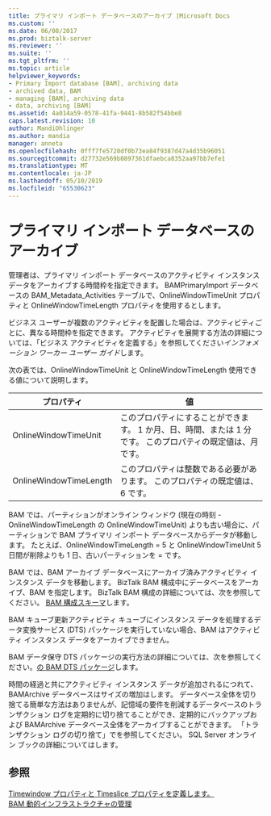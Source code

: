 ```yaml
---
title: プライマリ インポート データベースのアーカイブ |Microsoft Docs
ms.custom: ''
ms.date: 06/08/2017
ms.prod: biztalk-server
ms.reviewer: ''
ms.suite: ''
ms.tgt_pltfrm: ''
ms.topic: article
helpviewer_keywords:
- Primary Import database [BAM], archiving data
- archived data, BAM
- managing [BAM], archiving data
- data, archiving [BAM]
ms.assetid: 4a014a59-0578-41fa-9441-8b582f54bbe8
caps.latest.revision: 10
author: MandiOhlinger
ms.author: mandia
manager: anneta
ms.openlocfilehash: 0fff7fe5720df0b73ea84f9387d47a4d35b96051
ms.sourcegitcommit: d27732e569b0897361dfaebca8352aa97bb7efe1
ms.translationtype: MT
ms.contentlocale: ja-JP
ms.lasthandoff: 05/10/2019
ms.locfileid: "65530623"
---
```

# <a name="archiving-primary-import-database-data"></a>プライマリ インポート データベースのアーカイブ
管理者は、プライマリ インポート データベースのアクティビティ インスタンス データをアーカイブする時間枠を指定できます。 BAMPrimaryImport データベースの BAM_Metadata_Activities テーブルで、OnlineWindowTimeUnit プロパティと OnlineWindowTimeLength プロパティを使用するとします。  
  
 ビジネス ユーザーが複数のアクティビティを配置した場合は、アクティビティごとに、異なる時間枠を指定できます。 アクティビティを展開する方法の詳細については、「ビジネス アクティビティを定義する」を参照してください*インフォメーション ワーカー ユーザー ガイド*します。  
  
 次の表では、OnlineWindowTimeUnit と OnlineWindowTimeLength 使用できる値について説明します。  
  
|プロパティ|値|  
|--------------|-----------|  
|OnlineWindowTimeUnit|このプロパティにすることができます。 1 か月、日、時間、または 1 分です。 このプロパティの既定値は、月です。|  
|OnlineWindowTimeLength|このプロパティは整数である必要があります。 このプロパティの既定値は、6 です。|  
  
 BAM では、パーティションがオンライン ウィンドウ (現在の時刻 - OnlineWindowTimeLength の OnlineWindowTimeUnit) よりも古い場合に、パーティションで BAM プライマリ インポート データベースからデータが移動します。 たとえば、OnlineWindowTimeLength = 5 と OnlineWindowTimeUnit 5 日間が削除よりも 1 日、古いパーティションを = です。  
  
 BAM では、BAM アーカイブ データベースにアーカイブ済みアクティビティ インスタンス データを移動します。 BizTalk BAM 構成中にデータベースをアーカイブ、BAM を指定します。 BizTalk BAM 構成の詳細については、次を参照してください。 [BAM 構成スキーマ](../core/bam-configuration-schema.md)します。  
  
 BAM キューブ更新アクティビティ キューブにインスタンス データを処理するデータ変換サービス (DTS) パッケージを実行していない場合、BAM はアクティビティ インスタンス データをアーカイブできません。  
  
 BAM データ保守 DTS パッケージの実行方法の詳細については、次を参照してください。[の BAM DTS パッケージ](../core/bam-dts-packages.md)します。  
  
 時間の経過と共にアクティビティ インスタンス データが追加されるにつれて、BAMArchive データベースはサイズの増加はします。 データベース全体を切り捨てる簡単な方法はありませんが、記憶域の要件を削減するデータベースのトランザクション ログを定期的に切り捨てることができ、定期的にバックアップおよび BAMArchive データベース全体をアーカイブすることができます。 「トランザクション ログの切り捨て」でを参照してください。 SQL Server オンライン ブックの詳細についてはします。  
  
## <a name="see-also"></a>参照  
 [Timewindow プロパティと Timeslice プロパティを定義します。](../core/defining-the-time-window-and-time-slice-properties.md)   
 [BAM 動的インフラストラクチャの管理](../core/managing-the-bam-dynamic-infrastructure.md)